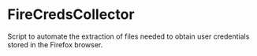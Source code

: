 # FireCredsCollector
Script to automate the extraction of files needed to obtain user credentials stored in the Firefox browser.
